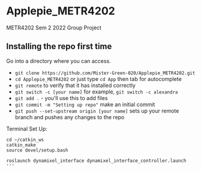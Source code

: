 # Applepie_METR4202
METR4202 Sem 2 2022 Group Project

## Installing the repo first time

Go into a directory where you can access.

- `git clone https://github.com/Mister-Green-020/Applepie_METR4202.git`
- `cd Applepie_METR4202` or just type `cd App` then tab for autocomplete
- `git remote` to verify that it has installed correctly
- `git switch -c [your name]` for example, `git switch -c alexandra`
- `git add .` - you'll use this to add files
- `git commit -m "Setting up repo"` make an initial commit
- `git push --set-upstream origin [your name]` sets up your remote branch and pushes any changes to the repo



Terminal Set Up:

```console
cd ~/catkin_ws
catkin_make
source devel/setup.bash

roslaunch dynamixel_interface dynamixel_interface_controller.launch
'''